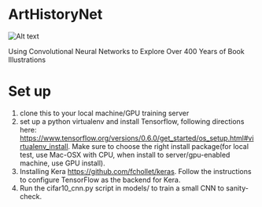 # ArtHistoryNet

![Alt text](http://britishlibrary.typepad.co.uk/.a/6a00d8341c464853ef01a3fceb004b970b-500wi)

Using Convolutional Neural Networks to Explore Over 400 Years of Book Illustrations

# Set up
1. clone this to your local machine/GPU training server
2. set up a python virtualenv and install Tensorflow, following directions here: https://www.tensorflow.org/versions/0.6.0/get_started/os_setup.html#virtualenv_install. 
Make sure to choose the right install package(for local test, use Mac-OSX with CPU, when install to server/gpu-enabled machine, use GPU install). 
3. Installing Kera https://github.com/fchollet/keras. Follow the instructions to configure TensorFlow as the backend for Kera. 
4. Run the cifar10_cnn.py script in models/ to train a small CNN to sanity-check. 

